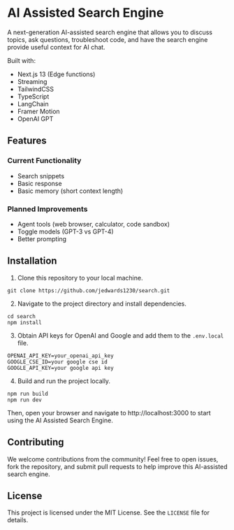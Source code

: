 # AI Assisted Search Engine

A next-generation AI-assisted search engine that allows you to discuss topics, ask questions, troubleshoot code, and have the search engine provide useful context for AI chat.

Built with:
- Next.js 13 (Edge functions)
- Streaming
- TailwindCSS
- TypeScript
- LangChain
- Framer Motion
- OpenAI GPT

## Features

### Current Functionality
- Search snippets
- Basic response
- Basic memory (short context length)

### Planned Improvements
- Agent tools (web browser, calculator, code sandbox)
- Toggle models (GPT-3 vs GPT-4)
- Better prompting

## Installation

1. Clone this repository to your local machine.
```
git clone https://github.com/jedwards1230/search.git
```

2. Navigate to the project directory and install dependencies.
```
cd search
npm install
```

3. Obtain API keys for OpenAI and Google and add them to the `.env.local` file.
```
OPENAI_API_KEY=your_openai_api_key
GOOGLE_CSE_ID=your google cse id
GOOGLE_API_KEY=your google api key
```

4. Build and run the project locally.
```
npm run build
npm run dev
```

Then, open your browser and navigate to http://localhost:3000 to start using the AI Assisted Search Engine.

## Contributing

We welcome contributions from the community! Feel free to open issues, fork the repository, and submit pull requests to help improve this AI-assisted search engine.

## License

This project is licensed under the MIT License. See the `LICENSE` file for details.